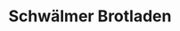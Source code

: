 ---
title: "Schwälmer Brotladen"
url: /kassel/schwaelmer-brotladen-hohnemannstrasse/
shop: Bäckerei
---